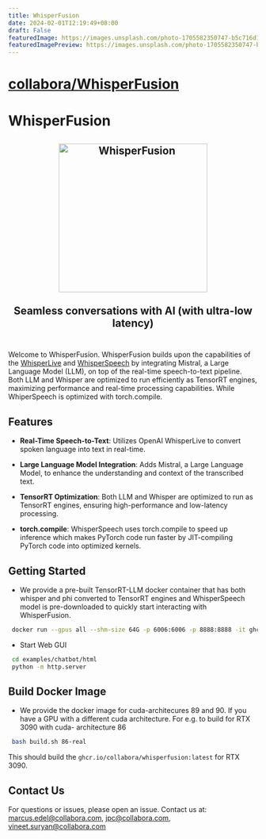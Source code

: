 ```yaml
---
title: WhisperFusion
date: 2024-02-01T12:19:49+08:00
draft: False
featuredImage: https://images.unsplash.com/photo-1705582350747-b5c716d1aa45?ixid=M3w0NjAwMjJ8MHwxfHJhbmRvbXx8fHx8fHx8fDE3MDY3NjA5ODh8&ixlib=rb-4.0.3
featuredImagePreview: https://images.unsplash.com/photo-1705582350747-b5c716d1aa45?ixid=M3w0NjAwMjJ8MHwxfHJhbmRvbXx8fHx8fHx8fDE3MDY3NjA5ODh8&ixlib=rb-4.0.3
---
```


# [collabora/WhisperFusion](https://github.com/collabora/WhisperFusion)

# WhisperFusion

<h2 align="center">
  <a href="https://www.youtube.com/watch?v=_PnaP0AQJnk"><img
src="https://img.youtube.com/vi/_PnaP0AQJnk/0.jpg" style="background-color:rgba(0,0,0,0);" height=300 alt="WhisperFusion"></a>
  <br><br>Seamless conversations with AI (with ultra-low latency)<br><br>
</h2>

Welcome to WhisperFusion. WhisperFusion builds upon the capabilities of
the [WhisperLive](https://github.com/collabora/WhisperLive) and
[WhisperSpeech](https://github.com/collabora/WhisperSpeech) by
integrating Mistral, a Large Language Model (LLM), on top of the
real-time speech-to-text pipeline. Both LLM and
Whisper are optimized to run efficiently as TensorRT engines, maximizing
performance and real-time processing capabilities. While WhiperSpeech is 
optimized with torch.compile.

## Features

- **Real-Time Speech-to-Text**: Utilizes OpenAI WhisperLive to convert
  spoken language into text in real-time.

- **Large Language Model Integration**: Adds Mistral, a Large Language
  Model, to enhance the understanding and context of the transcribed
  text.

- **TensorRT Optimization**: Both LLM and Whisper are optimized to
  run as TensorRT engines, ensuring high-performance and low-latency
  processing.
- **torch.compile**: WhisperSpeech uses torch.compile to speed up 
  inference which makes PyTorch code run faster by JIT-compiling PyTorch
  code into optimized kernels.

## Getting Started
- We provide a pre-built TensorRT-LLM docker container that has both whisper and
  phi converted to TensorRT engines and WhisperSpeech model is pre-downloaded to 
  quickly start interacting with WhisperFusion.
```bash
 docker run --gpus all --shm-size 64G -p 6006:6006 -p 8888:8888 -it ghcr.io/collabora/whisperfusion:latest
```

- Start Web GUI
```bash
 cd examples/chatbot/html
 python -m http.server
```

## Build Docker Image
- We provide the docker image for cuda-architecures 89 and 90. If you have a GPU
  with a different cuda architecture. For e.g. to build for RTX 3090 with cuda-
  architecture 86
```bash
 bash build.sh 86-real
```
This should build the `ghcr.io/collabora/whisperfusion:latest` for RTX 3090.

## Contact Us

For questions or issues, please open an issue. Contact us at:
marcus.edel@collabora.com, jpc@collabora.com,
vineet.suryan@collabora.com
